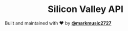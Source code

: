 <h1 align='center'>Silicon Valley API</h1>

Built and maintained with ❤️ by __[@markmusic2727](https://twitter.com/MarkMusic2727)__
